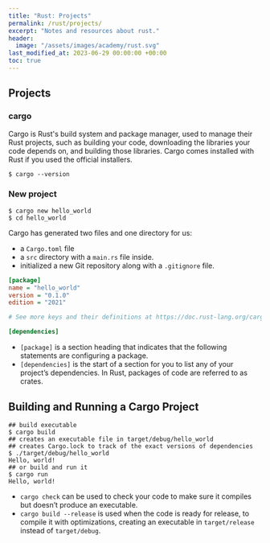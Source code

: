 ```yaml
---
title: "Rust: Projects"
permalink: /rust/projects/
excerpt: "Notes and resources about rust."
header:
  image: "/assets/images/academy/rust.svg"
last_modified_at: 2023-06-29 00:00:00 +00:00
toc: true
---
```


## Projects

### cargo


Cargo is Rust's build system and package manager, used to manage their Rust projects, such as building your code, downloading the libraries your code depends on, and building those libraries.
Cargo comes installed with Rust if you used the official installers.

```console
$ cargo --version
```

### New project

```console
$ cargo new hello_world
$ cd hello_world
```

Cargo has generated two files and one directory for us:
* a `Cargo.toml` file
* a `src` directory with a `main.rs` file inside.
* initialized a new Git repository along with a `.gitignore` file.

```ini
[package]
name = "hello_world"
version = "0.1.0"
edition = "2021"

# See more keys and their definitions at https://doc.rust-lang.org/cargo/reference/manifest.html

[dependencies]
```

* `[package]` is a section heading that indicates that the following statements are configuring a package.
* `[dependencies]` is the start of a section for you to list any of your project’s dependencies. In Rust, packages of code are referred to as crates.

## Building and Running a Cargo Project

```console
## build executable
$ cargo build
## creates an executable file in target/debug/hello_world
## creates Cargo.lock to track of the exact versions of dependencies
$ ./target/debug/hello_world
Hello, world!
## or build and run it
$ cargo run
Hello, world!
```

* `cargo check` can be used to check your code to make sure it compiles but doesn’t produce an executable.
* `cargo build --release` is used when the code is ready for release, to compile it with optimizations, creating an executable in `target/release` instead of `target/debug`.
